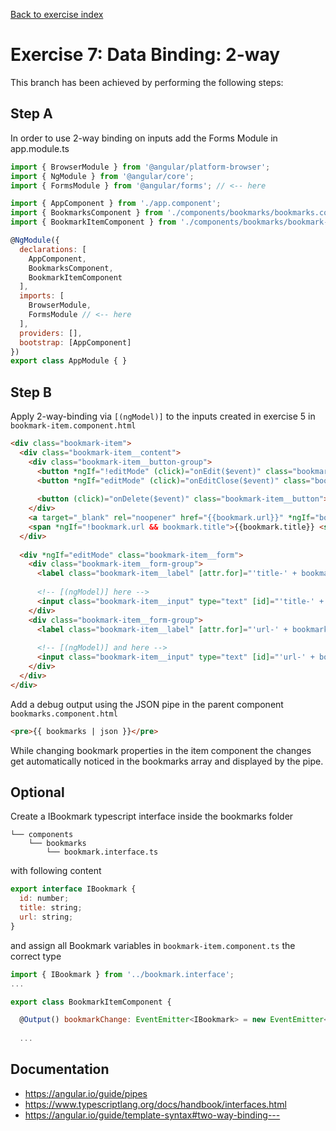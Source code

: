 [Back to exercise index](https://github.com/aperto-frontend/angular-workshop#angular-workshop)

# Exercise 7: Data Binding: 2-way

This branch has been achieved by performing the following steps:

## Step A

In order to use 2-way binding on inputs add the Forms Module in app.module.ts 

```javascript
import { BrowserModule } from '@angular/platform-browser';
import { NgModule } from '@angular/core';
import { FormsModule } from '@angular/forms'; // <-- here

import { AppComponent } from './app.component';
import { BookmarksComponent } from './components/bookmarks/bookmarks.component';
import { BookmarkItemComponent } from './components/bookmarks/bookmark-item/bookmark-item.component';

@NgModule({
  declarations: [
    AppComponent,
    BookmarksComponent,
    BookmarkItemComponent
  ],
  imports: [
    BrowserModule,
    FormsModule // <-- here
  ],
  providers: [],
  bootstrap: [AppComponent]
})
export class AppModule { }
```

## Step B

Apply 2-way-binding via `[(ngModel)]` to the inputs created in exercise 5 in `bookmark-item.component.html`

```html
<div class="bookmark-item">
  <div class="bookmark-item__content">
    <div class="bookmark-item__button-group">
      <button *ngIf="!editMode" (click)="onEdit($event)" class="bookmark-item__button">edit</button>
      <button *ngIf="editMode" (click)="onEditClose($event)" class="bookmark-item__button is-close">close</button>
  
      <button (click)="onDelete($event)" class="bookmark-item__button">delete</button>
    </div>
    <a target="_blank" rel="noopener" href="{{bookmark.url}}" *ngIf="bookmark.url">{{bookmark.title || bookmark.url}}</a>
    <span *ngIf="!bookmark.url && bookmark.title">{{bookmark.title}} <span class="bookmark-item__error">(Missing url)</span></span>
  </div>
  
  <div *ngIf="editMode" class="bookmark-item__form">
    <div class="bookmark-item__form-group">
      <label class="bookmark-item__label" [attr.for]="'title-' + bookmark.id">Title</label>
  
      <!-- [(ngModel)] here -->
      <input class="bookmark-item__input" type="text" [id]="'title-' + bookmark.id" [(ngModel)]="bookmark.title" />
    </div>
    <div class="bookmark-item__form-group">
      <label class="bookmark-item__label" [attr.for]="'url-' + bookmark.id">URL</label>
  
      <!-- [(ngModel)] and here -->
      <input class="bookmark-item__input" type="text" [id]="'url-' + bookmark.id" [(ngModel)]="bookmark.url" />
    </div>
  </div>
</div>
```

Add a debug output using the JSON pipe in the parent component `bookmarks.component.html`

```html
<pre>{{ bookmarks | json }}</pre>
```

While changing bookmark properties in the item component the changes get automatically noticed in the bookmarks array and displayed by the pipe.

## Optional

Create a IBookmark typescript interface inside the bookmarks folder

```
└── components
    └── bookmarks
        └── bookmark.interface.ts
```

with following content

```javascript
export interface IBookmark {
  id: number;
  title: string;
  url: string;
}

```

and assign all Bookmark variables in `bookmark-item.component.ts` the correct type

```javascript
import { IBookmark } from '../bookmark.interface';
...

export class BookmarkItemComponent {

  @Output() bookmarkChange: EventEmitter<IBookmark> = new EventEmitter<IBookmark>();
  
  ...

```

## Documentation

* https://angular.io/guide/pipes
* https://www.typescriptlang.org/docs/handbook/interfaces.html
* https://angular.io/guide/template-syntax#two-way-binding---
